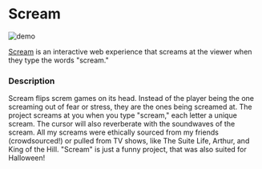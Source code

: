# Scream 

![demo](https://github.com/komdy/iml300/blob/main/project-1/asset/scream.gif)

[Scream](https://editor.p5js.org/mendykon/sketches/n4fymCdI0) is an interactive web experience that screams at the viewer when they type the words "scream."

### Description

Scream flips screm games on its head. Instead of the player being the one screaming out of fear or stress, they are the ones being screamed at. The project screams at you when you type "scream," each letter a unique scream. The cursor will also reverberate with the soundwaves of the scream. All  my screams were ethically sourced from my friends (crowdsourced!) or pulled from TV shows, like The Suite Life, Arthur, and King of the Hill. "Scream" is just a funny project, that was also suited for Halloween! 


